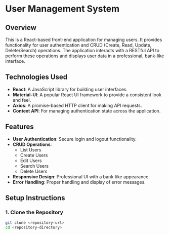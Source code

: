 # User Management System

## Overview

This is a React-based front-end application for managing users. It provides functionality for user authentication and CRUD (Create, Read, Update, Delete/Search) operations. The application interacts with a RESTful API to perform these operations and displays user data in a professional, bank-like interface.

## Technologies Used

- **React**: A JavaScript library for building user interfaces.
- **Material-UI**: A popular React UI framework to provide a consistent look and feel.
- **Axios**: A promise-based HTTP client for making API requests.
- **Context API**: For managing authentication state across the application.

## Features

- **User Authentication**: Secure login and logout functionality.
- **CRUD Operations**:
  - List Users
  - Create Users
  - Edit Users
  - Search Users
  - Delete Users
- **Responsive Design**: Professional UI with a bank-like appearance.
- **Error Handling**: Proper handling and display of error messages.

## Setup Instructions

### 1. Clone the Repository

```bash
git clone <repository-url>
cd <repository-directory>

